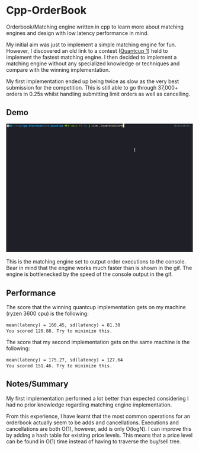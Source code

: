 # Cpp-OrderBook

Orderbook/Matching engine written in cpp to learn more about matching engines and design with low latency performance in mind.

My initial aim was just to implement a simple matching engine for fun.
However, I discovered an old link to a contest ([Quantcup 1](https://sites.google.com/site/quantcup/)) held to implement the fastest matching engine.
I then decided to implement a matching engine without any specialized knowledge or techniques and compare with the winning implementation.

My first implementation ended up being twice as slow as the very best submission for the competition.
This is still able to go through 37,000+ orders in 0.25s whilst handling submitting limit orders as well as cancelling.

## Demo

![](https://github.com/DiwashRai/Cpp-OrderBook/blob/main/assets/OrderExecutions-Console-Output.gif)

This is the matching engine set to output order executions to the console. Bear in mind that the engine works much faster than is shown in the gif.
The engine is bottlenecked by the speed of the console output in the gif.

## Performance

The score that the winning quantcup implementation gets on my machine (ryzen 3600 cpu) is the following:
```
mean(latency) = 160.45, sd(latency) = 81.30
You scored 120.88. Try to minimize this.
```
The score that my second implementation gets on the same machine is the following:
```
mean(latency) = 175.27, sd(latency) = 127.64
You scored 151.46. Try to minimize this.
```

## Notes/Summary

My first implementation performed a lot better than expected considering I had no prior knowledge regarding matching engine implementation.

From this experience, I have learnt that the most common operations for an orderbook actually seem to be adds and cancellations.
Executions and cancellations are both O(1), however, add is only O(logN). I can improve this by adding a hash table for existing price levels.
This means that a price level can be found in O(1) time instead of having to traverse the buy/sell tree.


